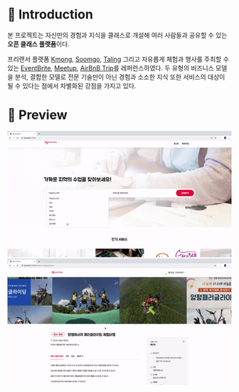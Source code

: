 # :page_with_curl: Introduction
본 프로젝트는 자신만의 경험과 지식을 클래스로 개설해 여러 사람들과 공유할 수 있는 **오픈 클래스 플랫폼**이다.  
  
프리랜서 플랫폼 [Kmong](https://kmong.com/), [Soomgo](https://soomgo.com/), [Taling](https://taling.me/?gclid=CjwKCAjw5fzrBRASEiwAD2OSV8AU8w2OikxMB24Q2LpFZhDvbU7SrFV4jPQ66GYQ-NlB3N83SI613BoCqdAQAvD_BwE) 그리고 자유롭게 체험과 행사를 주최할 수 있는 [EventBrite](https://www.eventbrite.com/), [Meetup](https://www.meetup.com), [AirBnB Trip](https://www.airbnb.co.kr/s/experiences)를 레퍼런스하였다. 두 유형의 비즈니스 모델을 분석, 결합한 모델로 전문 기술만이 아닌 경험과 소소한 지식 또한 서비스의 대상이 될 수 있다는 점에서 차별화된 강점을 가지고 있다.  

# :mag_right: Preview
![메인페이지 & 검색리스트](bucketclass_main.gif)
![상세페이지 미리보기](singlepage.gif)

